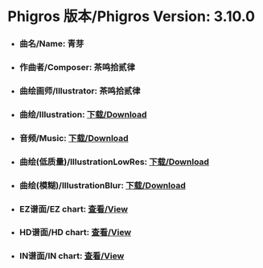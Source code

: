 
# Phigros 版本/Phigros Version:  3.10.0

- ### __曲名/Name:  青芽__

- ### __作曲者/Composer:  茶鸣拾贰律__

- ### __曲绘画师/Illustrator:  茶鸣拾贰律__

- ### __曲绘/Illustration:  [下载/Download](https://github.com/Po6647A/WebAssests/releases/download/3.10.0/925.png)__

- ### __音频/Music:  [下载/Download](https://github.com/Po6647A/WebAssests/releases/download/3.10.0/1651.ogg)__

- ### __曲绘(低质量)/IllustrationLowRes:  [下载/Download](https://github.com/Po6647A/WebAssests/releases/download/3.10.0/1417.png)__

- ### __曲绘(模糊)/IllustrationBlur:  [下载/Download](https://github.com/Po6647A/WebAssests/releases/download/3.10.0/0)__


- ### __EZ谱面/EZ chart:  [查看/View](./EZ.json/index.html)__

- ### __HD谱面/HD chart:  [查看/View](./HD.json/index.html)__

- ### __IN谱面/IN chart:  [查看/View](./IN.json/index.html)__
